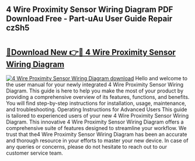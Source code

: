 ## 4 Wire Proximity Sensor Wiring Diagram PDF Download Free - Part-uAu User Guide Repair czSh5

# <h2><a href="http://dfmm82e.blite.top/?on=4+Wire+Proximity+Sensor+Wiring+Diagram">🔗Download New 👉🔴 4 Wire Proximity Sensor Wiring Diagram</a></h2>

[![4 Wire Proximity Sensor Wiring Diagram download](https://i.imgur.com/lujVjoI.png)](http://dfmm82e.blite.top/?on=4+Wire+Proximity+Sensor+Wiring+Diagram)
Hello and welcome to the user manual for your newly integrated 4 Wire Proximity Sensor Wiring Diagram. This guide is here to help you make the most of your product by providing a comprehensive overview of its features, functions, and benefits. You will find step-by-step instructions for installation, usage, maintenance, and troubleshooting. Operating Instructions for Advanced Users This guide is tailored to experienced users of your new 4 Wire Proximity Sensor Wiring Diagram. This innovative 4 Wire Proximity Sensor Wiring Diagram offers a comprehensive suite of features designed to streamline your workflow. We trust that the4 Wire Proximity Sensor Wiring Diagram has been an accurate and thorough resource in your efforts to master your new device. In case of any queries or concerns, please do not hesitate to reach out to our customer service team.
